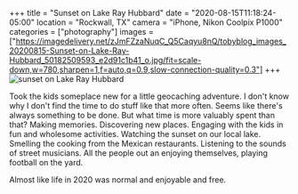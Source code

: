 +++
title = "Sunset on Lake Ray Hubbard"
date = "2020-08-15T11:18:24-05:00"
location = "Rockwall, TX"
camera = "iPhone, Nikon Coolpix P1000"
categories = ["photography"]
images = ["https://imagedelivery.net/zJmFZzaNuqC_Q5Caqyu8nQ/tobyblog_images_20200815-Sunset-on-Lake-Ray-Hubbard_50182509593_e2d91c1b41_o.jpg/fit=scale-down,w=780,sharpen=1,f=auto,q=0.9,slow-connection-quality=0.3"]
+++
![sunset on Lake Ray Hubbard](https://imagedelivery.net/zJmFZzaNuqC_Q5Caqyu8nQ/tobyblog_images_20200815-Sunset-on-Lake-Ray-Hubbard_50182509593_e2d91c1b41_o.jpg/fit=scale-down,w=780,sharpen=1,f=auto,q=0.9,slow-connection-quality=0.3)
<!--more-->
Took the kids someplace new for a little geocaching adventure. I don't know why I don't find the time to do stuff like that more often. Seems like there's always something to be done. But what time is more valuably spent than that? Making memories. Discovering new places. Engaging with the kids in fun and wholesome activities. Watching the sunset on our local lake. Smelling the cooking from the Mexican restaurants. Listening to the sounds of street musicians. All the people out an enjoying themselves, playing football on the yard. 

Almost like life in 2020 was normal and enjoyable and free.

<div id="gallery">
		<img alt="" src="https://imagedelivery.net/zJmFZzaNuqC_Q5Caqyu8nQ/tobyblog_images_20200815-Sunset-on-Lake-Ray-Hubbard_50183053096_5a86bcaaf4_o.jpg/fit=scale-down,w=365,sharpen=1,f=auto,q=0.9,slow-connection-quality=0.3"
			data-image="https://imagedelivery.net/zJmFZzaNuqC_Q5Caqyu8nQ/tobyblog_images_20200815-Sunset-on-Lake-Ray-Hubbard_50183053096_5a86bcaaf4_o.jpg/fit=scale-down,w=780,sharpen=1,f=auto,q=0.9,slow-connection-quality=0.3">
		<img alt="" src="https://imagedelivery.net/zJmFZzaNuqC_Q5Caqyu8nQ/tobyblog_images_20200815-Sunset-on-Lake-Ray-Hubbard_50181965088_414d115a58_k.jpg/fit=scale-down,w=365,sharpen=1,f=auto,q=0.9,slow-connection-quality=0.3"
			data-image="https://imagedelivery.net/zJmFZzaNuqC_Q5Caqyu8nQ/tobyblog_images_20200815-Sunset-on-Lake-Ray-Hubbard_50181965088_414d115a58_k.jpg/fit=scale-down,w=780,sharpen=1,f=auto,q=0.9,slow-connection-quality=0.3">
		<img alt="" src="https://imagedelivery.net/zJmFZzaNuqC_Q5Caqyu8nQ/tobyblog_images_20200815-Sunset-on-Lake-Ray-Hubbard_50182509808_3aa628f5dd_o.jpg/fit=scale-down,w=365,sharpen=1,f=auto,q=0.9,slow-connection-quality=0.3"
			data-image="https://imagedelivery.net/zJmFZzaNuqC_Q5Caqyu8nQ/tobyblog_images_20200815-Sunset-on-Lake-Ray-Hubbard_50182509808_3aa628f5dd_o.jpg/fit=scale-down,w=780,sharpen=1,f=auto,q=0.9,slow-connection-quality=0.3">
		<img alt="" src="https://imagedelivery.net/zJmFZzaNuqC_Q5Caqyu8nQ/tobyblog_images_20200815-Sunset-on-Lake-Ray-Hubbard_50181965648_21c88760ea_k.jpg/fit=scale-down,w=365,sharpen=1,f=auto,q=0.9,slow-connection-quality=0.3"
			data-image="https://imagedelivery.net/zJmFZzaNuqC_Q5Caqyu8nQ/tobyblog_images_20200815-Sunset-on-Lake-Ray-Hubbard_50181965648_21c88760ea_k.jpg/fit=scale-down,w=780,sharpen=1,f=auto,q=0.9,slow-connection-quality=0.3">
		<img alt="" src="https://imagedelivery.net/zJmFZzaNuqC_Q5Caqyu8nQ/tobyblog_images_20200815-Sunset-on-Lake-Ray-Hubbard_50182508401_4550aa32c0_k.jpg/fit=scale-down,w=365,sharpen=1,f=auto,q=0.9,slow-connection-quality=0.3"
			data-image="https://imagedelivery.net/zJmFZzaNuqC_Q5Caqyu8nQ/tobyblog_images_20200815-Sunset-on-Lake-Ray-Hubbard_50182508401_4550aa32c0_k.jpg/fit=scale-down,w=780,sharpen=1,f=auto,q=0.9,slow-connection-quality=0.3">
		<img alt="" src="https://imagedelivery.net/zJmFZzaNuqC_Q5Caqyu8nQ/tobyblog_images_20200815-Sunset-on-Lake-Ray-Hubbard_50182764197_73809f21ce_k.jpg/fit=scale-down,w=365,sharpen=1,f=auto,q=0.9,slow-connection-quality=0.3"
			data-image="https://imagedelivery.net/zJmFZzaNuqC_Q5Caqyu8nQ/tobyblog_images_20200815-Sunset-on-Lake-Ray-Hubbard_50182764197_73809f21ce_k.jpg/fit=scale-down,w=780,sharpen=1,f=auto,q=0.9,slow-connection-quality=0.3">
		<img alt="" src="https://imagedelivery.net/zJmFZzaNuqC_Q5Caqyu8nQ/tobyblog_images_20200815-Sunset-on-Lake-Ray-Hubbard_50181963573_92e1408b6c_k.jpg/fit=scale-down,w=365,sharpen=1,f=auto,q=0.9,slow-connection-quality=0.3"
			data-image="https://imagedelivery.net/zJmFZzaNuqC_Q5Caqyu8nQ/tobyblog_images_20200815-Sunset-on-Lake-Ray-Hubbard_50181963573_92e1408b6c_k.jpg/fit=scale-down,w=780,sharpen=1,f=auto,q=0.9,slow-connection-quality=0.3">
		<img alt="" src="https://imagedelivery.net/zJmFZzaNuqC_Q5Caqyu8nQ/tobyblog_images_20200815-Sunset-on-Lake-Ray-Hubbard_50182509443_12feaf4dfc_o.jpg/fit=scale-down,w=365,sharpen=1,f=auto,q=0.9,slow-connection-quality=0.3"
			data-image="https://imagedelivery.net/zJmFZzaNuqC_Q5Caqyu8nQ/tobyblog_images_20200815-Sunset-on-Lake-Ray-Hubbard_50182509443_12feaf4dfc_o.jpg/fit=scale-down,w=780,sharpen=1,f=auto,q=0.9,slow-connection-quality=0.3">
		<img alt="" src="https://imagedelivery.net/zJmFZzaNuqC_Q5Caqyu8nQ/tobyblog_images_20200815-Sunset-on-Lake-Ray-Hubbard_50182509778_848fcb5556_o.jpg/fit=scale-down,w=365,sharpen=1,f=auto,q=0.9,slow-connection-quality=0.3"
			data-image="https://imagedelivery.net/zJmFZzaNuqC_Q5Caqyu8nQ/tobyblog_images_20200815-Sunset-on-Lake-Ray-Hubbard_50182509778_848fcb5556_o.jpg/fit=scale-down,w=780,sharpen=1,f=auto,q=0.9,slow-connection-quality=0.3">
		<img alt="" src="https://imagedelivery.net/zJmFZzaNuqC_Q5Caqyu8nQ/tobyblog_images_20200815-Sunset-on-Lake-Ray-Hubbard_50183053211_3412d74b94_o.jpg/fit=scale-down,w=365,sharpen=1,f=auto,q=0.9,slow-connection-quality=0.3"
			data-image="https://imagedelivery.net/zJmFZzaNuqC_Q5Caqyu8nQ/tobyblog_images_20200815-Sunset-on-Lake-Ray-Hubbard_50183053211_3412d74b94_o.jpg/fit=scale-down,w=780,sharpen=1,f=auto,q=0.9,slow-connection-quality=0.3">
		<img alt="" src="https://imagedelivery.net/zJmFZzaNuqC_Q5Caqyu8nQ/tobyblog_images_20200815-Sunset-on-Lake-Ray-Hubbard_50182509593_e2d91c1b41_o.jpg/fit=scale-down,w=365,sharpen=1,f=auto,q=0.9,slow-connection-quality=0.3"
			data-image="https://imagedelivery.net/zJmFZzaNuqC_Q5Caqyu8nQ/tobyblog_images_20200815-Sunset-on-Lake-Ray-Hubbard_50182509593_e2d91c1b41_o.jpg/fit=scale-down,w=780,sharpen=1,f=auto,q=0.9,slow-connection-quality=0.3">
		<img alt="" src="https://imagedelivery.net/zJmFZzaNuqC_Q5Caqyu8nQ/tobyblog_images_20200815-Sunset-on-Lake-Ray-Hubbard_50183053486_a724decaa1_o.jpg/fit=scale-down,w=365,sharpen=1,f=auto,q=0.9,slow-connection-quality=0.3"
			data-image="https://imagedelivery.net/zJmFZzaNuqC_Q5Caqyu8nQ/tobyblog_images_20200815-Sunset-on-Lake-Ray-Hubbard_50183053486_a724decaa1_o.jpg/fit=scale-down,w=780,sharpen=1,f=auto,q=0.9,slow-connection-quality=0.3">
		<img alt="" src="https://imagedelivery.net/zJmFZzaNuqC_Q5Caqyu8nQ/tobyblog_images_20200815-Sunset-on-Lake-Ray-Hubbard_50183310337_70bd547baa_o.jpg/fit=scale-down,w=365,sharpen=1,f=auto,q=0.9,slow-connection-quality=0.3"
			data-image="https://imagedelivery.net/zJmFZzaNuqC_Q5Caqyu8nQ/tobyblog_images_20200815-Sunset-on-Lake-Ray-Hubbard_50183310337_70bd547baa_o.jpg/fit=scale-down,w=780,sharpen=1,f=auto,q=0.9,slow-connection-quality=0.3">
		<img alt="" src="https://imagedelivery.net/zJmFZzaNuqC_Q5Caqyu8nQ/tobyblog_images_20200815-Sunset-on-Lake-Ray-Hubbard_50183310337_70bd547baa_o.jpg/fit=scale-down,w=365,sharpen=1,f=auto,q=0.9,slow-connection-quality=0.3"
			data-image="https://imagedelivery.net/zJmFZzaNuqC_Q5Caqyu8nQ/tobyblog_images_20200815-Sunset-on-Lake-Ray-Hubbard_50183310337_70bd547baa_o.jpg/fit=scale-down,w=780,sharpen=1,f=auto,q=0.9,slow-connection-quality=0.3">
		<img alt="" src="https://imagedelivery.net/zJmFZzaNuqC_Q5Caqyu8nQ/tobyblog_images_20200815-Sunset-on-Lake-Ray-Hubbard_50182763772_7254ddee54_k.jpg/fit=scale-down,w=365,sharpen=1,f=auto,q=0.9,slow-connection-quality=0.3"
			data-image="https://imagedelivery.net/zJmFZzaNuqC_Q5Caqyu8nQ/tobyblog_images_20200815-Sunset-on-Lake-Ray-Hubbard_50182763772_7254ddee54_k.jpg/fit=scale-down,w=780,sharpen=1,f=auto,q=0.9,slow-connection-quality=0.3">
		<img alt="" src="https://imagedelivery.net/zJmFZzaNuqC_Q5Caqyu8nQ/tobyblog_images_20200815-Sunset-on-Lake-Ray-Hubbard_50183053366_72f16c4f02_o.jpg/fit=scale-down,w=365,sharpen=1,f=auto,q=0.9,slow-connection-quality=0.3"
			data-image="https://imagedelivery.net/zJmFZzaNuqC_Q5Caqyu8nQ/tobyblog_images_20200815-Sunset-on-Lake-Ray-Hubbard_50183053366_72f16c4f02_o.jpg/fit=scale-down,w=780,sharpen=1,f=auto,q=0.9,slow-connection-quality=0.3">
		<img alt="" src="https://imagedelivery.net/zJmFZzaNuqC_Q5Caqyu8nQ/tobyblog_images_20200815-Sunset-on-Lake-Ray-Hubbard_50182766357_d3b2fa829f_k.jpg/fit=scale-down,w=365,sharpen=1,f=auto,q=0.9,slow-connection-quality=0.3"
			data-image="https://imagedelivery.net/zJmFZzaNuqC_Q5Caqyu8nQ/tobyblog_images_20200815-Sunset-on-Lake-Ray-Hubbard_50182766357_d3b2fa829f_k.jpg/fit=scale-down,w=780,sharpen=1,f=auto,q=0.9,slow-connection-quality=0.3">
		<img alt="" src="https://imagedelivery.net/zJmFZzaNuqC_Q5Caqyu8nQ/tobyblog_images_20200815-Sunset-on-Lake-Ray-Hubbard_50182763512_f6aa7825a2_k.jpg/fit=scale-down,w=365,sharpen=1,f=auto,q=0.9,slow-connection-quality=0.3"
			data-image="https://imagedelivery.net/zJmFZzaNuqC_Q5Caqyu8nQ/tobyblog_images_20200815-Sunset-on-Lake-Ray-Hubbard_50182763512_f6aa7825a2_k.jpg/fit=scale-down,w=780,sharpen=1,f=auto,q=0.9,slow-connection-quality=0.3">
		<img alt="" src="https://imagedelivery.net/zJmFZzaNuqC_Q5Caqyu8nQ/tobyblog_images_20200815-Sunset-on-Lake-Ray-Hubbard_50181966248_f26baf14ee_k.jpg/fit=scale-down,w=365,sharpen=1,f=auto,q=0.9,slow-connection-quality=0.3"
			data-image="https://imagedelivery.net/zJmFZzaNuqC_Q5Caqyu8nQ/tobyblog_images_20200815-Sunset-on-Lake-Ray-Hubbard_50181966248_f26baf14ee_k.jpg/fit=scale-down,w=780,sharpen=1,f=auto,q=0.9,slow-connection-quality=0.3">
</div>
